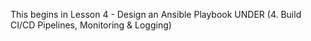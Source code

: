 This begins in Lesson 4 - Design an Ansible Playbook 
    UNDER (4. Build CI/CD Pipelines, Monitoring & Logging)